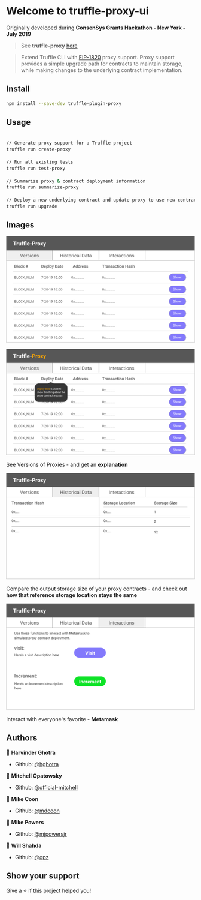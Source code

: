 # Welcome to truffle-proxy-ui

Originally developed during **ConsenSys Grants Hackathon - New York - July 2019**

> See **truffle-proxy** [here](https://github.com/mdcoon/truffle-proxy)

> Extend Truffle CLI with [EIP-1820](https://github.com/ethereum/EIPs/blob/master/EIPS/eip-1820.md) proxy support. Proxy support provides a simple upgrade path for contracts to maintain storage, while making changes to the underlying contract implementation.

## Install

```sh
npm install --save-dev truffle-plugin-proxy
```

## Usage

```sh

// Generate proxy support for a Truffle project
truffle run create-proxy

// Run all existing tests
truffle run test-proxy

// Summarize proxy & contract deployment information
truffle run summarize-proxy

// Deploy a new underlying contract and update proxy to use new contract address
truffle run upgrade

```

## Images

![Versions](https://github.com/mdcoon/truffle-proxy-ui/blob/master/img/Versions.png "Versions")

![Versions](https://github.com/mdcoon/truffle-proxy-ui/blob/master/img/VersionsModal.png "Versions Modal")

See Versions of Proxies - and get an **explanation**

![Historical Data](https://github.com/mdcoon/truffle-proxy-ui/blob/master/img/HistoricalData.png "Historical Data")

Compare the output storage size of your proxy contracts - and check out **how that reference storage location stays the same**

![Interactions](https://github.com/mdcoon/truffle-proxy-ui/blob/master/img/Interactions.png "Interactions")

Interact with everyone's favorite - **Metamask**

## Authors

👤 **Harvinder Ghotra**

- Github: [@hghotra](https://github.com/hghotra)

👤 **Mitchell Opatowsky**

- Github: [@official-mitchell](https://github.com/official-mitchell)

👤 **Mike Coon**

- Github: [@mdcoon](https://github.com/mdcoon)

👤 **Mike Powers**

- Github: [@mjpowersjr](https://github.com/mjpowersjr)

👤 **Will Shahda**

- Github: [@opz](https://github.com/opz)

## Show your support

Give a ⭐️ if this project helped you!
